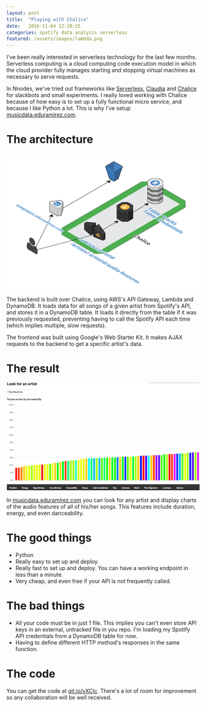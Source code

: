 ```yaml
---
layout: post
title:  "Playing with Chalice"
date:   2016-11-04 12:20:25
categories: spotify data analysis serverless
featured: /assets/images/lambda.png
---
```


I've been really interested in serverless technology for the last few months.
Serverless computing is a cloud computing code execution model in which the
cloud provider fully manages starting and stopping virtual machines as necessary
to serve requests.

In Nnodes, we've tried out frameworks like
[Serverless](https://github.com/serverless/serverless), 
[Claudia](https://github.com/claudiajs/claudia) and
[Chalice](https://github.com/awslabs/chalice) for slackbots and small experiments. I really loved working
with Chalice because of how easy is to set up a fully functional micro service, 
and because I like Python a lot. This is why I've setup 
[musicdata.eduramirez.com](http://musicdata.eduramirez.com).

# The architecture

![Architecture diagram](/assets/images/architecture.png)

The backend is built over Chalice, using AWS's API Gateway, Lambda and DynamoDB.
It loads data for all songs of a given artist from Spotify's API, and stores it
in a DynamoDB table. It loads it directly from the table if it was previously
requested, preventing having to call the Spotify API each time (which implies
multiple, slow requests).

The frontend was built using Google's Web Starter Kit. It makes AJAX requests to
the backend to get a specific artist's data.


# The result

![musicdata.eduramirez.com](/assets/images/songsdata_screenshot.png)

In [musicdata.eduramirez.com](http://musicdata.eduramirez.com) you can 
look for any artist and display charts of the audio features of all of
his/her songs.
This features include duration, energy, and even danceability.

# The good things

* Python
* Really easy to set up and deploy.
* Really fast to set up and deploy. You can have a working endpoint in less 
than a minute.
* Very cheap, and even free if your API is not frequently called.

# The bad things

* All your code must be in just 1 file. This implies you can't even store
API keys in an external, untracked file in you repo. I'm loading my Spotify API
credentials from a DynamoDB table for now.
* Having to define different HTTP method's responses in the same function.

# The code

You can get the code at [git.io/vXClc](https://git.io/vXClc). There's a lot of 
room for improvement so any collaboration will be well received.

